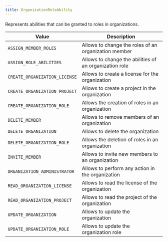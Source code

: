 ```yaml
---
title: OrganizationRoleAbility
---
```


Represents abilities that can be granted to roles in organizations.

| Value | Description |
|-------|-------------|
| `ASSIGN_MEMBER_ROLES` | Allows to change the roles of an organization member |
| `ASSIGN_ROLE_ABILITIES` | Allows to change the abilities of an organization role |
| `CREATE_ORGANIZATION_LICENSE` | Allows to create a license for the organization |
| `CREATE_ORGANIZATION_PROJECT` | Allows to create a project in the organization |
| `CREATE_ORGANIZATION_ROLE` | Allows the creation of roles in an organization |
| `DELETE_MEMBER` | Allows to remove members of an organization |
| `DELETE_ORGANIZATION` | Allows to delete the organization |
| `DELETE_ORGANIZATION_ROLE` | Allows the deletion of roles in an organization |
| `INVITE_MEMBER` | Allows to invite new members to an organization |
| `ORGANIZATION_ADMINISTRATOR` | Allows to perform any action in the organization |
| `READ_ORGANIZATION_LICENSE` | Allows to read the license of the organization |
| `READ_ORGANIZATION_PROJECT` | Allows to read the project of the organization |
| `UPDATE_ORGANIZATION` | Allows to update the organization |
| `UPDATE_ORGANIZATION_ROLE` | Allows to update the organization role |
